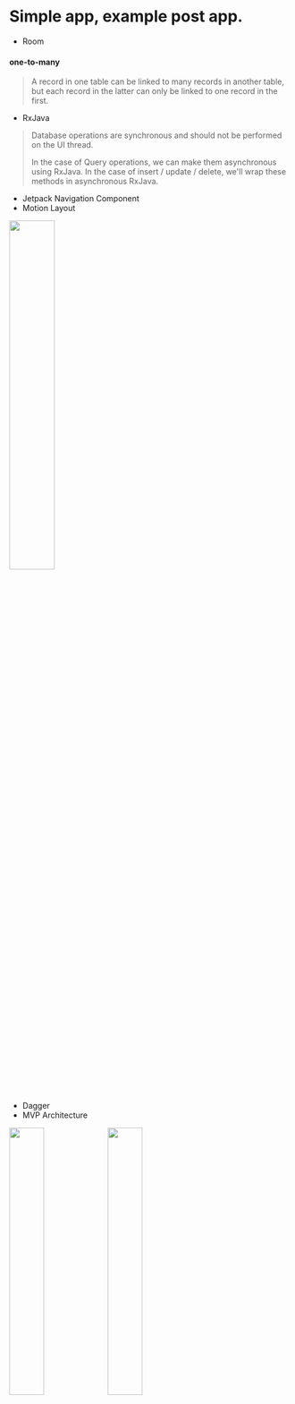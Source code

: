 # Simple app, example post app.

- Room
#### one-to-many
> A record in one table can be linked to many records in another table, but each record in the latter can only be linked to one record in the first.

- RxJava
> Database operations are synchronous and should not be performed on the UI thread.
>
> In the case of Query operations, we can make them asynchronous using RxJava. In the case of insert / update / delete, we'll wrap these methods in asynchronous RxJava.

- Jetpack Navigation Component
- Motion Layout

<img src="https://github.com/dmitriykotov333/AndroidLaba1_2/blob/master/promo.gif" width="40%" height="40%"/>

- Dagger
- MVP Architecture

<img src="https://github.com/dmitriykotov333/Posts-Room-RxJava/blob/master/img1.PNG" width="35%" height="35%"><img src="https://github.com/dmitriykotov333/Posts-Room-RxJava/blob/master/img2.PNG" width="35%" height="35%"/>

